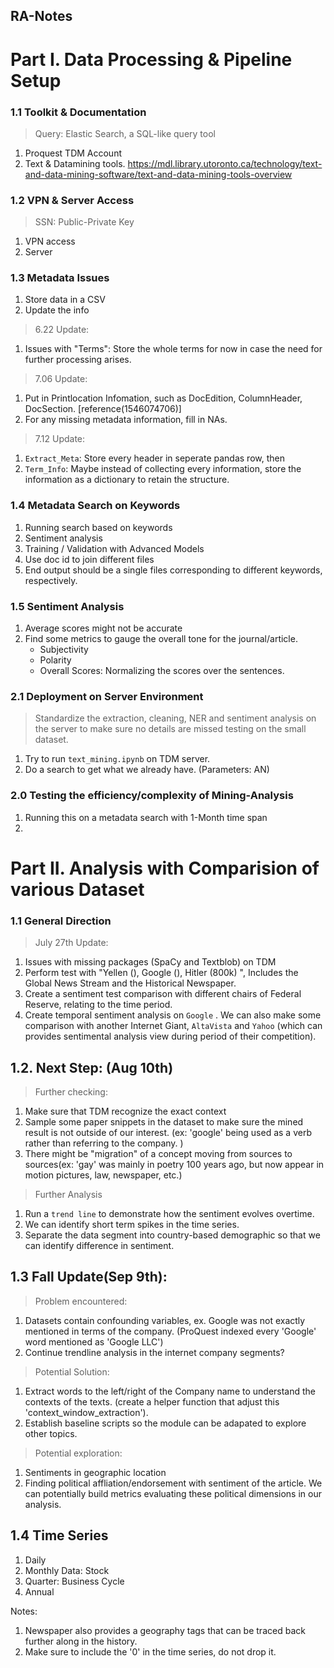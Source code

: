 ## RA-Notes

# Part I. Data Processing & Pipeline Setup

### 1.1 Toolkit & Documentation

> Query: Elastic Search, a SQL-like query tool
1. Proquest TDM Account
2. Text & Datamining tools. https://mdl.library.utoronto.ca/technology/text-and-data-mining-software/text-and-data-mining-tools-overview

   
### 1.2  VPN & Server Access

> SSN: Public-Private Key

1. VPN access
2. Server

### 1.3 Metadata Issues

1. Store data in a CSV
2. Update the info 

> 6.22 Update: 
1. Issues with "Terms": Store the whole terms for now in case the need for further processing arises. 

> 7.06 Update:
1. Put in Printlocation Infomation, such as DocEdition, ColumnHeader, DocSection. [reference(1546074706)]
2. For any missing metadata information, fill in NAs. 

> 7.12 Update:
1. `Extract_Meta`: Store every header in seperate pandas row, then 
2. `Term_Info`: Maybe instead of collecting every information, store the information as a dictionary to retain the structure. 

### 1.4 Metadata Search on Keywords

1. Running search based on keywords
2. Sentiment analysis
3. Training / Validation with Advanced Models
4. Use doc id to join different files
5. End output should be a single files corresponding to different keywords, respectively.

### 1.5 Sentiment Analysis

1. Average scores might not be accurate 
2. Find some metrics to gauge the overall tone for the journal/article. 
    - Subjectivity
    - Polarity
    - Overall Scores: Normalizing the scores over the sentences. 

### 2.1 Deployment on Server Environment

> Standardize the extraction, cleaning, NER and sentiment analysis on the server to make sure no details are missed testing on the small dataset.
1. Try to run `text_mining.ipynb` on TDM server. 
2. Do a search to get what we already have. (Parameters: AN)


### 2.0 Testing the efficiency/complexity of Mining-Analysis

1. Running this on a metadata search with 1-Month time span
2. 

# Part II. Analysis with Comparision of various Dataset

### 1.1 General Direction
> July 27th Update: 
1. Issues with missing packages (SpaCy and Textblob) on TDM
2. Perform test with "Yellen (), Google (), Hitler (800k) ", Includes the Global News Stream and the Historical Newspaper. 
3. Create a sentiment test comparison with different chairs of Federal Reserve, relating to the time period. 
4. Create temporal sentiment analysis on `Google` . We can also make some comparison with another Internet Giant, `AltaVista` and `Yahoo` (which can provides sentimental analysis view during period of their competition). 

## 1.2. Next Step: (Aug 10th)
> Further checking:
1. Make sure that TDM recognize the exact context
2. Sample some paper snippets in the dataset to make sure the mined result is not outside of our interest. (ex: 'google' being used as a verb rather than referring to the company. )
3. There might be "migration" of a concept moving from sources to sources(ex: 'gay' was mainly in poetry 100 years ago, but now appear in motion pictures, law, newspaper, etc.)

> Further Analysis
1. Run a `trend line` to demonstrate how the sentiment evolves overtime. 
2. We can identify short term spikes in the time series. 
3. Separate the data segment into country-based demographic so that we can identify difference in sentiment. 

## 1.3 Fall Update(Sep 9th):

> Problem encountered:
1. Datasets contain confounding variables, ex. Google was not exactly mentioned in terms of the company. (ProQuest indexed every 'Google' word mentioned as 'Google LLC')
2. Continue trendline analysis in the internet company segments?

> Potential Solution:
1. Extract words to the left/right of the Company name to understand the contexts of the texts. (create a helper function that adjust this 'context_window_extraction'). 
2. Establish baseline scripts so the module can be adapated to explore other topics. 

> Potential exploration:
1. Sentiments in geographic location
2. Finding political affliation/endorsement with sentiment of the article. We can potentially build metrics evaluating these political dimensions in our analysis. 

## 1.4 Time Series

1. Daily
2. Monthly Data: Stock
3. Quarter: Business Cycle
4. Annual

Notes: 
1. Newspaper also provides a geography tags that can be traced back further along in the history. 
2. Make sure to include the '0' in the time series, do not drop it.  